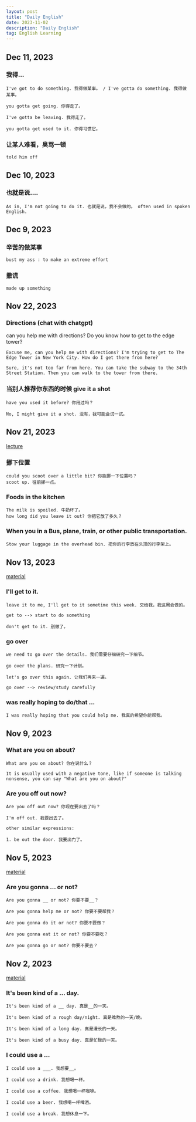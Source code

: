 ```yaml
---
layout: post
title: "Daily English"
date: 2023-11-02
description: "Daily English"
tag: English Learning
---
```


## Dec 11, 2023

### 我得...

```
I've got to do something. 我得做某事。 / I've gotta do something. 我得做某事。

you gotta get going. 你得走了。

I've gotta be leaving. 我得走了。

you gotta get used to it. 你得习惯它。
```

### 让某人难看，臭骂一顿

```
told him off
```

## Dec 10, 2023

### 也就是说....

```
As in, I'm not going to do it. 也就是说，我不会做的。 often used in spoken English.
```

## Dec 9, 2023

### 辛苦的做某事

```
bust my ass : to make an extreme effort
```

### 撒谎

```
made up something
```

## Nov 22, 2023

### Directions (chat with chatgpt)

can you help me with directions?
Do you know how to get to the edge tower?

```
Excuse me, can you help me with directions? I'm trying to get to The Edge Tower in New York City. How do I get there from here?

Sure, it's not too far from here. You can take the subway to the 34th Street Station. Then you can walk to the tower from there.

```

### 当别人推荐你东西的时候 give it a shot

```
have you used it before? 你用过吗？

No, I might give it a shot. 没有，我可能会试一试。
```

## Nov 21, 2023

[lecture](https://www.bilibili.com/read/cv4097212/)

### 挪下位置

```
could you scoot over a little bit? 你能挪一下位置吗？
scoot up. 往前挪一点。
```

### Foods in the kitchen

```
The milk is spoiled. 牛奶坏了。
how long did you leave it out? 你把它放了多久？
```

### When you in a Bus, plane, train, or other public transportation.

```
Stow your luggage in the overhead bin. 把你的行李放在头顶的行李架上。
```

## Nov 13, 2023

[material](https://www.bilibili.com/video/BV1bc411X78v/?buvid=de9a7c3d243642e05f0a5ad6d00172f2&from_spmid=dt.dt-video-quick-cosume.video.0&is_story_h5=false&mid=K8xHrWA25JE2ByBfiZ7w%2Bg%3D%3D&p=1&plat_id=122&share_from=ugc&share_medium=iphone&share_plat=ios&share_session_id=B7826DE2-219B-4F94-9BB0-FA3E3DF91EBF&share_source=WEIXIN&share_tag=s_i&spmid=united.player-video-detail.0.0&timestamp=1699911276&unique_k=fw9ZViG&up_id=404489581)

### I'll get to it.

```
leave it to me, I'll get to it sometime this week. 交给我，我这周会做的。

get to --> start to do something

don't get to it. 别做了。
```

### go over

```
we need to go over the details. 我们需要仔细研究一下细节。

go over the plans. 研究一下计划。

let's go over this again. 让我们再来一遍。

go over --> review/study carefully
```

### was really hoping to do/that ...

```
I was really hoping that you could help me. 我真的希望你能帮我。
```

## Nov 9, 2023

### What are you on about?

```
What are you on about? 你在说什么？

It is usually used with a negative tone, like if someone is talking nonsense, you can say "What are you on about?"
```

### Are you off out now?

```
Are you off out now? 你现在要出去了吗？

I'm off out. 我要出去了。

other similar expressions:

1. be out the door. 我要出门了。

```

## Nov 5, 2023

[material](https://www.bilibili.com/video/BV1c84y1R77G/?buvid=Z34F8E34D12BC6C64BF0B7A8F1FC14B50935&is_story_h5=false&mid=K8xHrWA25JE2ByBfiZ7w%2Bg%3D%3D&p=1&plat_id=116&share_from=ugc&share_medium=iphone&share_plat=ios&share_source=WEIXIN&share_tag=s_i&timestamp=1699235388&unique_k=TvfOF6e&up_id=286051472)

### Are you gonna ... or not?

```
Are you gonna __ or not? 你要不要__？

Are you gonna help me or not? 你要不要帮我？

Are you gonna do it or not? 你要不要做？

Are you gonna eat it or not? 你要不要吃？

Are you gonna go or not? 你要不要去？

```

## Nov 2, 2023

[material](https://www.bilibili.com/video/BV11B4y1o73o/?-Arouter=story&buvid=de9a7c3d243642e05f0a5ad6d00172f2&from_spmid=tm.recommend.0.0&is_story_h5=true&mid=K8xHrWA25JE2ByBfiZ7w%2Bg%3D%3D&p=1&plat_id=163&share_from=ugc&share_medium=iphone&share_plat=ios&share_session_id=38576EFE-6B4C-429D-97A8-D75D34D36E07&share_source=WEIXIN&share_tag=s_i&spmid=main.ugc-video-detail-vertical.0.0&timestamp=1698964728&unique_k=zDMioZf&up_id=286051472)

### It's been kind of a ... day.

```
It's been kind of a __ day. 真是__的一天。

It's been kind of a rough day/night. 真是难熬的一天/晚。

It's been kind of a long day. 真是漫长的一天。

It's been kind of a busy day. 真是忙碌的一天。
```

### I could use a ...

```
I could use a ___. 我想要__。

I could use a drink. 我想喝一杯。

I could use a coffee. 我想喝一杯咖啡。

I could use a beer. 我想喝一杯啤酒。

I could use a break. 我想休息一下。
```

